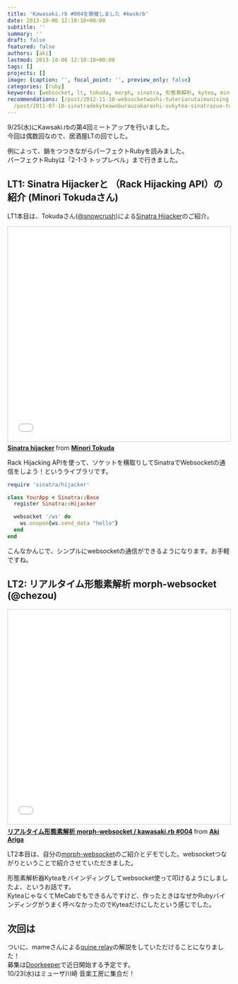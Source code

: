 ```yaml
---
title: 'Kawasaki.rb #004を開催しました #kwskrb'
date: 2013-10-06 12:10:10+00:00
subtitle: ''
summary: ''
draft: false
featured: false
authors: [aki]
lastmod: 2013-10-06 12:10:10+00:00
tags: []
projects: []
image: {caption: '', focal_point: '', preview_only: false}
categories: [ruby]
keywords: [websocket, lt, tokuda, morph, sinatra, 形態素解析, kytea, minori, 通信, リアルタイム]
recommendations: [/post/2012-11-10-websocketwoshi-tuteriarutaimunixing-tai-su-jie-xi-wosurumorph-websocketwozuo-tutemita/,
  /post/2011-07-18-sinatradekyteawoburauzakarashi-sukytea-sinatrazuo-tutemita/, /post/2014-04-26-kawasaki-dot-rb-number-011-wokai-cui-simasita-number-kwskrb/]
---
```

9/25(水)にKawsaki.rbの第4回ミートアップを行いました。  
今回は偶数回なので、居酒屋LTの回でした。

例によって、鍋をつつきながらパーフェクトRubyを読みました。  
パーフェクトRubyは「2-1-3 トップレベル」まで行きました。

## LT1: Sinatra Hijackerと （Rack Hijacking API）の紹介 (Minori Tokudaさん)
LT1本目は、Tokudaさん([@snowcrush](https://twitter.com/snowcrush))による[Sinatra Hijacker](https://github.com/minoritea/sinatra-hijacker)のご紹介。

<iframe src="//www.slideshare.net/slideshow/embed_code/key/BSA3YyJloFxpdA" width="595" height="485" frameborder="0" marginwidth="0" marginheight="0" scrolling="no" style="border:1px solid #CCC; border-width:1px; margin-bottom:5px; max-width: 100%;" allowfullscreen> </iframe> <div style="margin-bottom:5px"> <strong> <a href="//www.slideshare.net/minoritokuda/sinatra-hijacker" title="Sinatra hijacker" target="_blank">Sinatra hijacker</a> </strong> from <strong><a href="//www.slideshare.net/minoritokuda" target="_blank">Minori Tokuda</a></strong> </div>

Rack Hijacking APIを使って、ソケットを横取りしてSinatraでWebsocketの通信をしよう！というライブラリです。

```rb
require 'sinatra/hijacker'

class YourApp < Sinatra::Base
  register Sinatra::Hijacker

  websocket '/ws' do
    ws.onopen{ws.send_data "hello"}
  end
end
```

こんなかんじで、シンプルにwebsocketの通信ができるようになります。お手軽ですね。

## LT2: リアルタイム形態素解析 morph-websocket (@chezou)
<iframe src="//www.slideshare.net/slideshow/embed_code/key/mUUmC2lBKEjKIP" width="595" height="485" frameborder="0" marginwidth="0" marginheight="0" scrolling="no" style="border:1px solid #CCC; border-width:1px; margin-bottom:5px; max-width: 100%;" allowfullscreen> </iframe> <div style="margin-bottom:5px"> <strong> <a href="//www.slideshare.net/chezou/morphwebsocket" title="リアルタイム形態素解析 morph-websocket / kawasaki.rb #004" target="_blank">リアルタイム形態素解析 morph-websocket / kawasaki.rb #004</a> </strong> from <strong><a href="//www.slideshare.net/chezou" target="_blank">Aki Ariga</a></strong> </div>

LT2本目は、自分の[morph-websocket](https://chezo.uno/post/2012-11-10-websocketwoshi-tuteriarutaimunixing-tai-su-jie-xi-wosurumorph-websocketwozuo-tutemita/)のご紹介とデモでした。websocketつながりということで紹介させていただきました。

形態素解析器Kyteaをバインディングしてwebsocket使って叩けるようにしましたよ、というお話です。  
KyteaじゃなくてMeCabでもできるんですけど、作ったときはなぜかRubyバインディングがうまく呼べなかったのでKyteaだけにしたという感じでした。

## 次回は
ついに、mameさんによる[quine relay](https://github.com/mame/quine-relay)の解説をしていただけることになりました！  
募集は[Doorkeeper](http://kawasakirb.doorkeeper.jp/)で近日開始する予定です。  
10/23(水)はミューザ川崎 音楽工房に集合だ！
